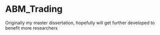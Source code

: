 # ABM_Trading
Originally my master dissertation, hopefully will get further developed to benefit more researchers

